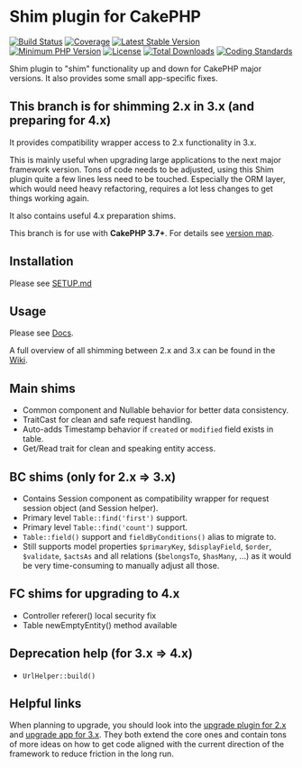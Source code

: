 # Shim plugin for CakePHP
[![Build Status](https://api.travis-ci.org/dereuromark/cakephp-shim.svg?branch=master)](https://travis-ci.org/dereuromark/cakephp-shim)
[![Coverage](https://codecov.io/gh/dereuromark/cakephp-shim/branch/master/graph/badge.svg)](https://codecov.io/gh/dereuromark/cakephp-shim)
[![Latest Stable Version](https://poser.pugx.org/dereuromark/cakephp-shim/v/stable.svg)](https://packagist.org/packages/dereuromark/cakephp-shim)
[![Minimum PHP Version](https://img.shields.io/badge/php-%3E%3D%205.6-8892BF.svg)](https://php.net/)
[![License](https://poser.pugx.org/dereuromark/cakephp-shim/license.svg)](https://packagist.org/packages/dereuromark/cakephp-shim)
[![Total Downloads](https://poser.pugx.org/dereuromark/cakephp-shim/d/total.svg)](https://packagist.org/packages/dereuromark/cakephp-shim)
[![Coding Standards](https://img.shields.io/badge/cs-PSR--2--R-yellow.svg)](https://github.com/php-fig-rectified/fig-rectified-standards)

Shim plugin to "shim" functionality up and down for CakePHP major versions.
It also provides some small app-specific fixes.

## This branch is for shimming 2.x in 3.x (and preparing for 4.x)
It provides compatibility wrapper access to 2.x functionality in 3.x.

This is mainly useful when upgrading large applications to the next major framework version.
Tons of code needs to be adjusted, using this Shim plugin quite a few lines less need to be touched.
Especially the ORM layer, which would need heavy refactoring, requires a lot less changes to get things working again.

It also contains useful 4.x preparation shims.

This branch is for use with **CakePHP 3.7+**. For details see [version map](https://github.com/dereuromark/cakephp-shim/wiki#cakephp-version-map).

## Installation
Please see [SETUP.md](docs/SETUP.md)

## Usage
Please see [Docs](docs).

A full overview of all shimming between 2.x and 3.x can be found in the [Wiki](https://github.com/dereuromark/cakephp-shim/wiki).

## Main shims
- Common component and Nullable behavior for better data consistency.
- TraitCast for clean and safe request handling.
- Auto-adds Timestamp behavior if `created` or `modified` field exists in table.
- Get/Read trait for clean and speaking entity access.

## BC shims (only for 2.x => 3.x)
- Contains Session component as compatibility wrapper for request session object (and Session helper).
- Primary level `Table::find('first')` support.
- Primary level `Table::find('count')` support.
- `Table::field()` support and `fieldByConditions()` alias to migrate to.
- Still supports model properties `$primaryKey`, `$displayField`, `$order`, `$validate`, `$actsAs` and all
relations (`$belongsTo`, `$hasMany`, ...) as it would be very time-consuming to
manually adjust all those.

## FC shims for upgrading to 4.x
- Controller referer() local security fix
- Table newEmptyEntity() method available

## Deprecation help (for 3.x => 4.x)
- `UrlHelper::build()`

## Helpful links
When planning to upgrade, you should look into the [upgrade plugin for 2.x](https://github.com/dereuromark/cakephp-upgrade) and [upgrade app for 3.x](https://github.com/dereuromark/upgrade). They both extend the core ones and contain tons of more ideas on how to get code aligned with the current direction of the framework to reduce friction in the long run.
